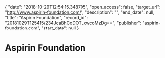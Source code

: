 {
  "date": "2018-10-29T12:54:15.348705", 
  "open_access": false, 
  "target_url": "http://www.aspirin-foundation.com/", 
  "description": "", 
  "end_date": null, 
  "title": "Aspirin Foundation", 
  "record_id": "20181029T125415/234JcaBhCoDOTLxwcoMzDg==", 
  "publisher": "aspirin-foundation.com", 
  "start_date": null
}

# Aspirin Foundation

